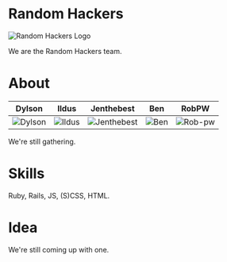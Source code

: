 Random Hackers
==============
![Random Hackers Logo](http://i.imgur.com/wt91X85.png)

We are the Random Hackers team.


About
=====

| Dylson | Ildus | Jenthebest | Ben | RobPW
|--- |--- |--- | --- | ---
| ![Dylson](https://pbs.twimg.com/profile_images/427202043929825280/o5ZFxcJq.png) | ![Ildus](https://pbs.twimg.com/profile_images/1318954004/a_1d9140f1.jpg) | ![Jenthebest](https://pbs.twimg.com/profile_images/537042120821862401/X37nkZ0U_400x400.png) | ![Ben](https://pbs.twimg.com/profile_images/528597310612058112/3PD27_0I_200x200.jpeg) | ![Rob-pw](https://pbs.twimg.com/media/BeLjs4kIQAAkR83.jpg:thumb)


We're still gathering.


Skills
======
Ruby, Rails, JS, (S)CSS, HTML.

Idea
====

We're still coming up with one.